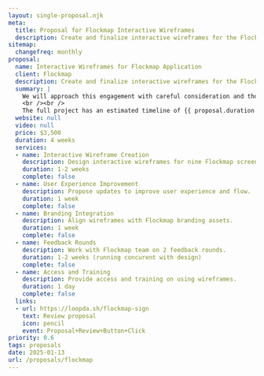 ```yaml
---
layout: single-proposal.njk
meta:
  title: Proposal for Flockmap Interactive Wireframes
  description: Create and finalize interactive wireframes for the Flockmap application in Figma.
sitemap:
  changefreq: monthly
proposal:
  name: Interactive Wireframes for Flockmap Application
  client: Flockmap
  description: Create and finalize interactive wireframes for the Flockmap application in Figma.
  summary: |
    We will approach this engagement with careful consideration and thoughtful execution, ensuring that every phase of the process is handled with precision and purpose. By following a structured timeline with clearly defined milestones, we will ensure progress remains aligned with your vision. The investment for this work can be found in <a href="{{ proposal.links[0].url }}" target="_blank" class="link plausible-event-name=Proposal+Sign+Link+Click">your proposal</a>. 
    <br /><br />
    The full project has an estimated timeline of {{ proposal.duration }} to deliver an effective outcome. Please feel free to read more <a href="/about" target="_blank" class="link plausible-event-name=Proposal+About+Link+Click">about us</a> or refer to our <a href="/faq" target="_blank" class="link plausible-event-name=Proposal+FAQ+Link+Click">commonly asked questions</a>.
  website: null
  video: null
  price: $3,500
  duration: 4 weeks
  services:
  - name: Interactive Wireframe Creation
    description: Design interactive wireframes for nine Flockmap screens.
    duration: 1-2 weeks
    complete: false
  - name: User Experience Improvement
    description: Propose updates to improve user experience and flow.
    duration: 1 week
    complete: false
  - name: Branding Integration
    description: Align wireframes with Flockmap branding assets.
    duration: 1 week
    complete: false
  - name: Feedback Rounds
    description: Work with Flockmap team on 2 feedback rounds.
    duration: 1-2 weeks (running concurent with design)
    complete: false
  - name: Access and Training
    description: Provide access and training on using wireframes.
    duration: 1 day
    complete: false
  links: 
  - url: https://loopda.sh/flockmap-sign
    text: Review proposal
    icon: pencil
    event: Proposal+Review+Button+Click
priority: 0.6
tags: proposals
date: 2025-01-13
url: /proposals/flockmap
---
```

